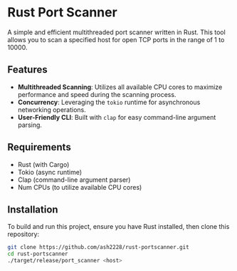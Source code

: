 # Rust Port Scanner

A simple and efficient multithreaded port scanner written in Rust. This tool allows you to scan a specified host for open TCP ports in the range of 1 to 10000.

## Features

- **Multithreaded Scanning**: Utilizes all available CPU cores to maximize performance and speed during the scanning process.
- **Concurrency**: Leveraging the `tokio` runtime for asynchronous networking operations.
- **User-Friendly CLI**: Built with `clap` for easy command-line argument parsing.

## Requirements

- Rust (with Cargo)
- Tokio (async runtime)
- Clap (command-line argument parser)
- Num CPUs (to utilize available CPU cores)

## Installation

To build and run this project, ensure you have Rust installed, then clone this repository:

```bash
git clone https://github.com/ash2228/rust-portscanner.git
cd rust-portscanner
./target/release/port_scanner <host>